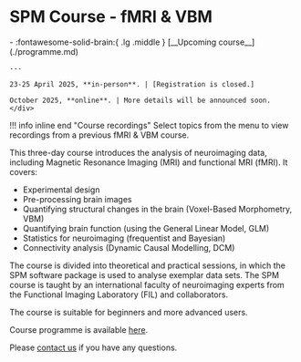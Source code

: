 # SPM Course - fMRI & VBM

<div class="grid cards" markdown>
- :fontawesome-solid-brain:{ .lg .middle } [__Upcoming course__](./programme.md)

    ---

    23-25 April 2025, **in-person**. | [Registration is closed.]

    October 2025, **online**. | More details will be announced soon.
    </div>

!!! info inline end "Course recordings"
    Select topics from the menu to view recordings from a previous fMRI & VBM course.
    
This three-day course introduces the analysis of neuroimaging data, including Magnetic Resonance Imaging (MRI) and functional MRI (fMRI). It covers:

- Experimental design
- Pre-processing brain images
- Quantifying structural changes in the brain (Voxel-Based Morphometry, VBM)
- Quantifying brain function (using the General Linear Model, GLM)
- Statistics for neuroimaging (frequentist and Bayesian)
- Connectivity analysis (Dynamic Causal Modelling, DCM)

The course is divided into theoretical and practical sessions, in which the SPM software package is used to analyse exemplar data sets. The SPM course is taught by an international faculty of neuroimaging experts from the Functional Imaging Laboratory (FIL) and collaborators. 

The course is suitable for beginners and more advanced users. 

Course programme is available [here](./programme.md).

Please [contact us](mailto:o.kowalczyk@ucl.ac.uk) if you have any questions.

